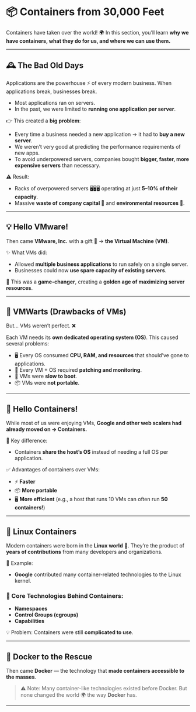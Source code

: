 
# 📦 **Containers from 30,000 Feet**

Containers have taken over the world! 🌍
In this section, you’ll learn **why we have containers, what they do for us, and where we can use them.**

---

## 🕰️ The Bad Old Days

Applications are the powerhouse ⚡ of every modern business.
When applications break, businesses break.

* Most applications ran on servers.
* In the past, we were limited to **running one application per server**.

👉 This created a **big problem**:

* Every time a business needed a new application → it had to **buy a new server**.
* We weren’t very good at predicting the performance requirements of new apps.
* To avoid underpowered servers, companies bought **bigger, faster, more expensive servers** than necessary.

⚠️ Result:

* Racks of overpowered servers 🖥️🖥️🖥️ operating at just **5–10% of their capacity**.
* Massive **waste of company capital 💸** and **environmental resources 🌱**.

---

## 💡 Hello VMware!

Then came **VMware, Inc.** with a gift 🎁 → **the Virtual Machine (VM)**.

✨ What VMs did:

* Allowed **multiple business applications** to run safely on a single server.
* Businesses could now **use spare capacity of existing servers**.

🌟 This was a **game-changer**, creating a **golden age of maximizing server resources**.

---

## 🐛 VMWarts (Drawbacks of VMs)

But… VMs weren’t perfect. ❌

Each VM needs its **own dedicated operating system (OS)**. This caused several problems:

* 🖥️ Every OS consumed **CPU, RAM, and resources** that should’ve gone to applications.
* 🔧 Every VM + OS required **patching and monitoring**.
* 🐢 VMs were **slow to boot**.
* 📦 VMs were **not portable**.

---

## 👋 Hello Containers!

While most of us were enjoying VMs, **Google and other web scalers had already moved on → Containers.**

🔑 Key difference:

* Containers **share the host’s OS** instead of needing a full OS per application.

✅ Advantages of containers over VMs:

* ⚡ **Faster**
* 📦 **More portable**
* 🖥️ **More efficient** (e.g., a host that runs 10 VMs can often run **50 containers!**)

---

## 🐧 Linux Containers

Modern containers were born in the **Linux world** 🐧.
They’re the product of **years of contributions** from many developers and organizations.

🔹 Example:

* **Google** contributed many container-related technologies to the Linux kernel.

### 🔧 Core Technologies Behind Containers:

* **Namespaces**
* **Control Groups (cgroups)**
* **Capabilities**

💡 Problem: Containers were still **complicated to use**.

---

## 🐳 Docker to the Rescue

Then came **Docker** — the technology that **made containers accessible to the masses**.

> ⚠️ Note: Many container-like technologies existed before Docker.
> But none changed the world 🌍 the way **Docker** has.

---

